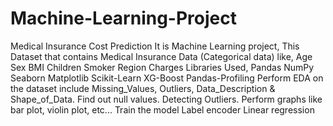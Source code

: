 # Machine-Learning-Project
Medical Insurance Cost Prediction It is Machine Learning project, This Dataset that contains Medical Insurance Data (Categorical data) like,  Age Sex BMI Children Smoker Region Charges Libraries Used, Pandas NumPy Seaborn Matplotlib Scikit-Learn XG-Boost Pandas-Profiling Perform EDA on the dataset include Missing_Values, Outliers, Data_Description &amp; Shape_of_Data. Find out null values. Detecting Outliers. Perform graphs like bar plot, violin plot, etc... Train the model Label encoder Linear regression
